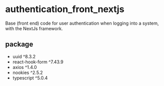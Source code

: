 # authentication_front_nextjs
Base (front end) code for user authentication when logging into a system, with the NextJs framework.

## package
* uuid ^8.3.2
* react-hook-form ^7.43.9
* axios ^1.4.0
* nookies ^2.5.2
* typescript ^5.0.4